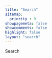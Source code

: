 ```yaml
---
title: "Search"
sitemap:
  priority : 0
showpagemeta: false
showcomments: false
highlight: false
layout: "search"
---
```


Search